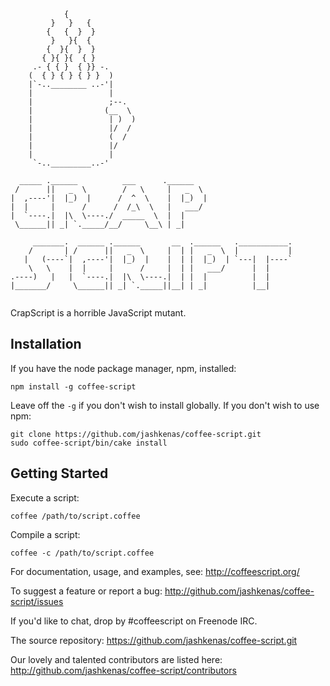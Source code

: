 ```
            {
         }   }   {
        {   {  }  }
         }   }{  {
        {  }{  }  }                    
       { }{ }{  { }                
     .- { { }  { }} -.             
    (  { } { } { } }  )            
    |`-..________ ..-'|            
    |                 |            
    |                 ;--.
    |                (__  \        
    |                 | )  )       
    |                 |/  /        
    |                 (  /         
    |                 |/           
    |                 |            
     `-.._________..-'             
                                   
  _____ .______          ___      .______                     
 /      ||   _  \        /   \     |   _  \                    
|  ,----'|  |_)  |      /  ^  \    |  |_)  |                   
|  |     |      /      /  /_\  \   |   ___/                    
|  `----.|  |\  \----./  _____  \  |  |                        
 \______|| _| `._____/__/     \__\ | _|                        
                                                               
     _______.  ______ .______       __  .______   .___________.
    /       | /      ||   _  \     |  | |   _  \  |           |
   |   (----`|  ,----'|  |_)  |    |  | |  |_)  | `---|  |----`
    \   \    |  |     |      /     |  | |   ___/      |  |     
.----)   |   |  `----.|  |\  \----.|  | |  |          |  |     
|_______/     \______|| _| `._____||__| | _|          |__|     
                                                              
```

CrapScript is a horrible JavaScript mutant.

## Installation

If you have the node package manager, npm, installed:

```shell
npm install -g coffee-script
```

Leave off the `-g` if you don't wish to install globally. If you don't wish to use npm:

```shell
git clone https://github.com/jashkenas/coffee-script.git
sudo coffee-script/bin/cake install
```

## Getting Started

Execute a script:

```shell
coffee /path/to/script.coffee
```

Compile a script:

```shell
coffee -c /path/to/script.coffee
```

For documentation, usage, and examples, see: http://coffeescript.org/

To suggest a feature or report a bug: http://github.com/jashkenas/coffee-script/issues

If you'd like to chat, drop by #coffeescript on Freenode IRC.

The source repository: https://github.com/jashkenas/coffee-script.git

Our lovely and talented contributors are listed here: http://github.com/jashkenas/coffee-script/contributors
